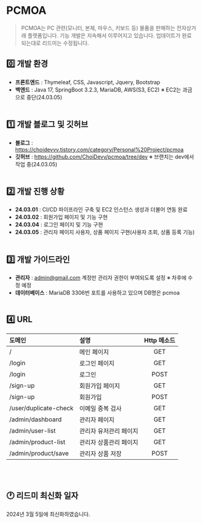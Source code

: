 # PCMOA
> PCMOA는 PC 관련(모니터, 본체, 마우스, 키보드 등) 물품을 판매하는 전자상거래 플랫폼입니다.
> 기능 개발은 지속해서 이루어지고 있습니다. 업데이트가 완료되는대로 리드미는 수정됩니다.

## 0️⃣ 개발 환경
- **프론트엔드** : Thymeleaf, CSS, Javascript, Jquery, Bootstrap
- **백엔드** : Java 17, SpringBoot 3.2.3, MariaDB, AWS(S3, EC2) ※ EC2는 과금으로 중단(24.03.05)
<br></br>

## 1️⃣ 개발 블로그 및 깃허브
- **블로그** : https://choidevvv.tistory.com/category/Personal%20Project/pcmoa
- **깃허브** : https://github.com/ChoiDevv/pcmoa/tree/dev ※ 브랜치는 dev에서 작업 중(24.03.05)
<br></br>

## 2️⃣ 개발 진행 상황
- **24.03.01** : CI/CD 파이프라인 구축 및 EC2 인스턴스 생성과 더불어 연동 완료
- **24.03.02** : 회원가입 페이지 및 기능 구현
- **24.03.04** : 로그인 페이지 및 기능 구현
- **24.03.05** : 관리자 페이지 사용자, 상품 페이지 구현(사용자 조회, 상품 등록 기능)
<br></br>

## 3️⃣ 개발 가이드라인
- **관리자** : admin@gmail.com 계정만 관리자 권한이 부여되도록 설정 ※ 차후에 수정 예정
- **데이터베이스** : MariaDB 3306번 포트를 사용하고 있으며 DB명은 pcmoa
<br></br>

## 4️⃣ URL
| 도메인                   | 설명           | Http 메소드 |
|:----------------------|:-------------|:--------:|
| /                     | 메인 페이지       |   GET    |
| /login                | 로그인 페이지      |   GET    |
| /login                | 로그인          |   POST   |
| /sign-up              | 회원가입 페이지     |   GET    |
| /sign-up              | 회원가입         |   POST   |
| /user/duplicate-check | 이메일 중복 검사    |   GET    |
| /admin/dashboard      | 관리자 페이지      |   GET    |
| /admin/user-list      | 관리자 유저관리 페이지 |   GET    |
| /admin/product-list   | 관리자 상품관리 페이지 |   GET    |
| /admin/product/save   | 관리자 상품 저장    |   POST   |
<br></br>

## 🕐 리드미 최신화 일자
2024년 3월 5일에 최신화하였습니다.